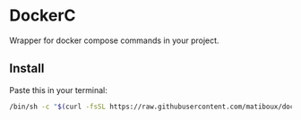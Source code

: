 # DockerC

Wrapper for docker compose commands in your project.


## Install

Paste this in your terminal:

```bash
/bin/sh -c "$(curl -fsSL https://raw.githubusercontent.com/matiboux/dockerc/HEAD/install.sh)"
```
